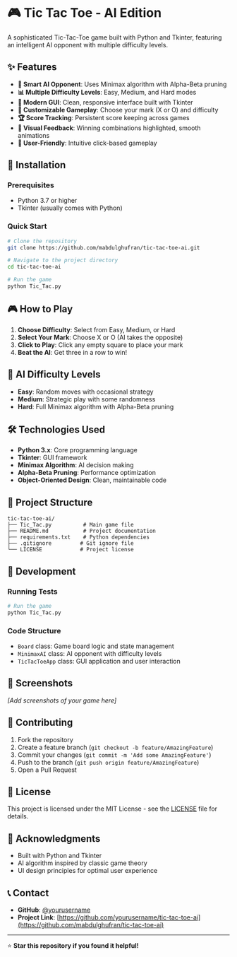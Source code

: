 # 🎮 Tic Tac Toe - AI Edition

A sophisticated Tic-Tac-Toe game built with Python and Tkinter, featuring an intelligent AI opponent with multiple difficulty levels.

## ✨ Features

- **🎯 Smart AI Opponent**: Uses Minimax algorithm with Alpha-Beta pruning
- **📊 Multiple Difficulty Levels**: Easy, Medium, and Hard modes
- **🎨 Modern GUI**: Clean, responsive interface built with Tkinter
- **🔄 Customizable Gameplay**: Choose your mark (X or O) and difficulty
- **🏆 Score Tracking**: Persistent score keeping across games
- **🎨 Visual Feedback**: Winning combinations highlighted, smooth animations
- **📱 User-Friendly**: Intuitive click-based gameplay

## 🚀 Installation

### Prerequisites
- Python 3.7 or higher
- Tkinter (usually comes with Python)

### Quick Start
```bash
# Clone the repository
git clone https://github.com/mabdulghufran/tic-tac-toe-ai.git

# Navigate to the project directory
cd tic-tac-toe-ai

# Run the game
python Tic_Tac.py
```

## 🎮 How to Play

1. **Choose Difficulty**: Select from Easy, Medium, or Hard
2. **Select Your Mark**: Choose X or O (AI takes the opposite)
3. **Click to Play**: Click any empty square to place your mark
4. **Beat the AI**: Get three in a row to win!

## 🧠 AI Difficulty Levels

- **Easy**: Random moves with occasional strategy
- **Medium**: Strategic play with some randomness
- **Hard**: Full Minimax algorithm with Alpha-Beta pruning

## 🛠️ Technologies Used

- **Python 3.x**: Core programming language
- **Tkinter**: GUI framework
- **Minimax Algorithm**: AI decision making
- **Alpha-Beta Pruning**: Performance optimization
- **Object-Oriented Design**: Clean, maintainable code

## 📁 Project Structure

```
tic-tac-toe-ai/
├── Tic_Tac.py          # Main game file
├── README.md           # Project documentation
├── requirements.txt    # Python dependencies
├── .gitignore         # Git ignore file
└── LICENSE            # Project license
```

## 🔧 Development

### Running Tests
```bash
# Run the game
python Tic_Tac.py
```

### Code Structure
- `Board` class: Game board logic and state management
- `MinimaxAI` class: AI opponent with difficulty levels
- `TicTacToeApp` class: GUI application and user interaction

## 📸 Screenshots

*[Add screenshots of your game here]*

## 🤝 Contributing

1. Fork the repository
2. Create a feature branch (`git checkout -b feature/AmazingFeature`)
3. Commit your changes (`git commit -m 'Add some AmazingFeature'`)
4. Push to the branch (`git push origin feature/AmazingFeature`)
5. Open a Pull Request

## 📝 License

This project is licensed under the MIT License - see the [LICENSE](LICENSE) file for details.

## 🙏 Acknowledgments

- Built with Python and Tkinter
- AI algorithm inspired by classic game theory
- UI design principles for optimal user experience

## 📞 Contact

- **GitHub**: [@yourusername](https://github.com/mabdulghuran)
- **Project Link**: [https://github.com/yourusername/tic-tac-toe-ai](https://github.com/mabdulghufran/tic-tac-toe-ai)

---


⭐ **Star this repository if you found it helpful!** 


